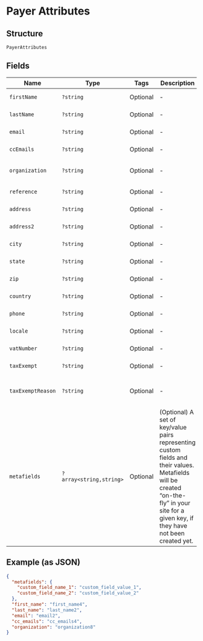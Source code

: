 
# Payer Attributes

## Structure

`PayerAttributes`

## Fields

| Name | Type | Tags | Description | Getter | Setter |
|  --- | --- | --- | --- | --- | --- |
| `firstName` | `?string` | Optional | - | getFirstName(): ?string | setFirstName(?string firstName): void |
| `lastName` | `?string` | Optional | - | getLastName(): ?string | setLastName(?string lastName): void |
| `email` | `?string` | Optional | - | getEmail(): ?string | setEmail(?string email): void |
| `ccEmails` | `?string` | Optional | - | getCcEmails(): ?string | setCcEmails(?string ccEmails): void |
| `organization` | `?string` | Optional | - | getOrganization(): ?string | setOrganization(?string organization): void |
| `reference` | `?string` | Optional | - | getReference(): ?string | setReference(?string reference): void |
| `address` | `?string` | Optional | - | getAddress(): ?string | setAddress(?string address): void |
| `address2` | `?string` | Optional | - | getAddress2(): ?string | setAddress2(?string address2): void |
| `city` | `?string` | Optional | - | getCity(): ?string | setCity(?string city): void |
| `state` | `?string` | Optional | - | getState(): ?string | setState(?string state): void |
| `zip` | `?string` | Optional | - | getZip(): ?string | setZip(?string zip): void |
| `country` | `?string` | Optional | - | getCountry(): ?string | setCountry(?string country): void |
| `phone` | `?string` | Optional | - | getPhone(): ?string | setPhone(?string phone): void |
| `locale` | `?string` | Optional | - | getLocale(): ?string | setLocale(?string locale): void |
| `vatNumber` | `?string` | Optional | - | getVatNumber(): ?string | setVatNumber(?string vatNumber): void |
| `taxExempt` | `?string` | Optional | - | getTaxExempt(): ?string | setTaxExempt(?string taxExempt): void |
| `taxExemptReason` | `?string` | Optional | - | getTaxExemptReason(): ?string | setTaxExemptReason(?string taxExemptReason): void |
| `metafields` | `?array<string,string>` | Optional | (Optional) A set of key/value pairs representing custom fields and their values. Metafields will be created “on-the-fly” in your site for a given key, if they have not been created yet. | getMetafields(): ?array | setMetafields(?array metafields): void |

## Example (as JSON)

```json
{
  "metafields": {
    "custom_field_name_1": "custom_field_value_1",
    "custom_field_name_2": "custom_field_value_2"
  },
  "first_name": "first_name4",
  "last_name": "last_name2",
  "email": "email2",
  "cc_emails": "cc_emails4",
  "organization": "organization8"
}
```

